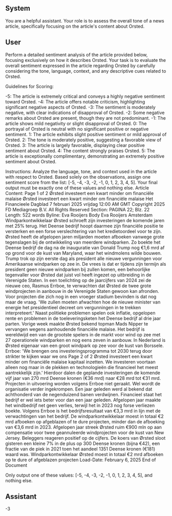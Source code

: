 ## System

You are a helpful assistant. Your role is to assess the overall tone of a news article, specifically focusing on the article's content about Orsted.

## User


Perform a detailed sentiment analysis of the article provided below, focusing exclusively on how it describes Orsted. Your task is to evaluate the overall sentiment expressed in the article regarding Orsted by carefully considering the tone, language, context, and any descriptive cues related to Orsted.

Guidelines for Scoring:

-5: The article is extremely critical and conveys a highly negative sentiment toward Orsted.
-4: The article offers notable criticism, highlighting significant negative aspects of Orsted.
-3: The sentiment is moderately negative, with clear indications of disapproval of Orsted.
-2: Some negative remarks about Orsted are present, though they are not predominant.
-1: The article shows mild negativity or slight disapproval of Orsted.
0: The portrayal of Orsted is neutral with no significant positive or negative sentiment.
1: The article exhibits slight positive sentiment or mild approval of Orsted.
2: The tone is moderately positive, suggesting a favorable view of Orsted.
3: The article is largely favorable, displaying clear positive sentiment about Orsted.
4: The content strongly praises Orsted.
5: The article is exceptionally complimentary, demonstrating an extremely positive sentiment about Orsted.

Instructions:
Analyze the language, tone, and context used in the article with respect to Orsted.
Based solely on the observations, assign one sentiment score from the list: [-5, -4, -3, -2, -1, 0, 1, 2, 3, 4, 5].
Your final output must be exactly one of these values and nothing else.
Article Content: Page 1 of 2
Ørsted investeert een kwart minder om financiële malaise
Ørsted investeert een kwart minder om financiële malaise
Het Financieele Dagblad
7 februari 2025 vrijdag 12:00 AM GMT
Copyright 2025 FD Mediagroep B.V. All Rights Reserved
Section: PAGINA 22; Blz. 22
Length: 522 words
Byline: Eva Rooijers
Body
Eva Rooijers
Amsterdam
Windparkontwikkelaar Ørsted schroeft zijn investeringen de komende jaren met 25% terug. Het Deense bedrijf 
hoopt daarmee zijn financiële positie te versterken en een forse verslechtering van het kredietoordeel voor te zijn.
Ørsted heeft de afgelopen jaren miljarden moeten afboeken vanwege grote tegenslagen bij de ontwikkeling van 
meerdere windparken. Zo boekte het Deense bedrijf de dag na de inauguratie van Donald Trump nog €1,6 mrd af 
op grond voor de kust van Maryland, waar het windmolens wilde bouwen. Trump trok op zijn eerste dag als 
president alle nieuwe vergunningen voor Amerikaanse windparken op zee in. De vrees is dat er tijdens zijn termijn 
als president geen nieuwe windparken bij zullen komen, een behoorlijke tegenvaller voor Ørsted dat juist vol heeft 
ingezet op uitbreiding in de Verenigde Staten.
In een toelichting op de jaarcijfers van 2024 zei de nieuwe ceo, Rasmus Errboe, te verwachten dat Ørsted de twee 
grote windprojecten in aanbouw in de Verenigde Staten gewoon kan afronden. Voor projecten die zich nog in een 
vroeger stadium bevinden is dat nog maar de vraag. 'We zullen moeten afwachten hoe de nieuwe minister van 
energie het presidentieel decreet om vergunningen in te trekken interpreteert.' Naast politieke problemen spelen 
ook inflatie, opgelopen rente en problemen in de toeleveringsketen het Deense bedrijf al drie jaar parten. Vorige 
week maakte Ørsted bekend topman Mads Nipper te vervangen wegens aanhoudende financiële malaise. Het 
bedrijf is wereldwijd een van de grootste spelers in de markt voor wind op zee met 27 operationele windparken en 
nog eens zeven in aanbouw. In Nederland is Ørsted eigenaar van een groot windpark op zee voor de kust van 
Borssele. Errboe: 'We brengen ons investeringsprogramma tot 2030 terug door strikter te kijken waar we ons 
Page 2 of 2
Ørsted investeert een kwart minder om financiële malaise
kapitaal inzetten. We investeren voortaan alleen nog maar in de plekken en technologieën die financieel het meest 
aantrekkelijk zijn.'  Hierdoor dalen de geplande investeringen de komende vijf jaar van 270 mrd Deense kronen 
(€36 mrd) naar €28 mrd tot €31 mrd. Projecten in uitvoering worden volgens Errboe niet geraakt. Wel wordt de 
organisatie verder ingekrompen. Een jaar geleden werd al bekend dat achthonderd van de negenduizend banen 
verdwijnen. Financieel staat het bedrijf er wel iets beter voor dan een jaar geleden. Afgelopen jaar maakte het 
windbedrijf net geen verlies, terwijl het in 2023 nog forse verliezen boekte. Volgens Errboe is het bedrijfsresultaat 
van €3,3 mrd in lijn met de verwachtingen van het bedrijf. De windparkontwikkelaar moest in totaal €2 mrd 
afboeken op afgeblazen of te dure projecten, minder dan de afboeking van €3,6 mrd in 2023. Afgelopen jaar streek 
Ørsted ruim €900 mln op aan compensatie voor twee geannuleerde windprojecten voor de kust van New Jersey. 
Beleggers reageren positief op de cijfers. De koers van Ørsted sloot gisteren een kleine 7% in de plus op 300 
Deense kronen (bijna €42), een fractie van de piek in 2021 toen het aandeel 1351 Deense kronen (€181) waard 
was.
Windparkontwikkelaar Ørsted moest in totaal €2 mrd afboeken op te dure of afgeblazen projecten
Load-Date: February 6, 2025
End of Document

Only output one of these values: [-5, -4, -3, -2, -1, 0, 1, 2, 3, 4, 5], and nothing else.
                

## Assistant

-3

